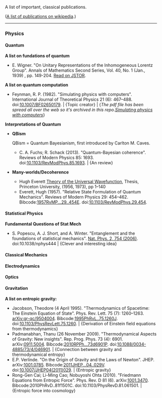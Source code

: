 
A list of important, classical publications. 

([A list of publications on wikipedia](https://en.wikipedia.org/wiki/List_of_important_publications_in_physics).)



--------

### Physics




#### Quantum

**A list on fundations of quantum**

* E. Wigner. "On Unitary Representations of the Inhomogeneous Lorentz Group". Annals of Mathematics Second Series, Vol. 40, No. 1 (Jan., 1939) , pp. 149-204. [Read on JSTOR](http://www.jstor.org/stable/1968551).


**A list on quantum computation**

* Feynman, R. P. (1982). "Simulating physics with computers". International Journal of Theoretical Physics 21 (6): 467–488. doi:[10.1007/BF02650179](http://dx.doi.org/10.1007%2FBF02650179). | {Topic creator} | {*The pdf file has been spread all over the web so it's archived in this repo.[Simulating physics with computers](physics/quantum/quantumComputation/simulatingPhysicsWithComputers.pdf)*}



**Interpretations of Quantum**

* **QBism**

  QBism = Quantum Bayesianism, first introduced by Carlton M. Caves.

  * C. A. Fuchs; R. Schack (2013). "Quantum-Bayesian coherence". Reviews of Modern Physics 85: 1693. doi:[10.1103/RevModPhys.85.1693](http://dx.doi.org/10.1103%2FRevModPhys.85.1693). | {An review}

* **Many-worlds/Decoherence**

  * Hugh Everett [Theory of the Universal Wavefunction](http://www.pbs.org/wgbh/nova/manyworlds/pdf/dissertation.pdf), Thesis, Princeton University, (1956, 1973), pp 1–140
  * Everett, Hugh (1957). "Relative State Formulation of Quantum Mechanics". Reviews of Modern Physics 29: 454–462. Bibcode:[1957RvMP...29..454E](http://adsabs.harvard.edu/abs/1957RvMP...29..454E). doi:[10.1103/RevModPhys.29.454](http://dx.doi.org/10.1103%2FRevModPhys.29.454).





#### Statistical Physics


**Fundamental Questions of Stat Mech**

* S. Popescu, A. J. Short, and A. Winter. "Entanglement and the foundations of statistical mechanics". [Nat. Phys. 2, 754 (2006)](http://www.nature.com/nphys/journal/v2/n11/abs/nphys444.html). doi:10.1038/nphys444 | {Clever and interesting idea}


#### Classical Mechanics




#### Electrodynamics


#### Optics


#### Gravitation


**A list on entropic gravity:**

* Jacobson, Theodore (4 April 1995). "Thermodynamics of Spacetime: The Einstein Equation of State". Phys. Rev. Lett. 75 (7): 1260–1263. [arXiv:gr-qc/9504004](https://arxiv.org/abs/gr-qc/9504004). Bibcode:[1995PhRvL..75.1260J](http://adsabs.harvard.edu/abs/1995PhRvL..75.1260J). doi:[10.1103/PhysRevLett.75.1260](http://dx.doi.org/10.1103%2FPhysRevLett.75.1260).
  | {Derivation of Einstein field equations from thermodynamics}
* Padmanabhan, Thanu (26 November 2009). "Thermodynamical Aspects of Gravity: New insights". Rep. Prog. Phys. 73 (4): 6901. arXiv:[0911.5004](https://arxiv.org/abs/0911.5004). Bibcode:[2010RPPh...73d6901P](http://adsabs.harvard.edu/abs/2010RPPh...73d6901P). doi:[10.1088/0034-4885/73/4/046901](http://dx.doi.org/10.1088%2F0034-4885%2F73%2F4%2F046901). | {Connection between gravity and thermodynamical entropy}
* E.P. Verlinde. "On the Origin of Gravity and the Laws of Newton". JHEP. arXiv:[1001.0785](https://arxiv.org/abs/1001.0785). Bibcode:[2011JHEP...04..029V](http://adsabs.harvard.edu/abs/2011JHEP...04..029V). doi:[10.1007/JHEP04(2011)029](http://dx.doi.org/10.1007%2FJHEP04%282011%29029). | {Entropic gravity}
* Rong-Gen Cai; Li-Ming Cao; Nobuyoshi Ohta (2010). "Friedmann Equations from Entropic Force". Phys. Rev. D 81 (6). arXiv:[1001.3470](https://arxiv.org/abs/1001.3470). Bibcode:2010PhRvD..81f1501C. doi:10.1103/PhysRevD.81.061501. | {Entropic force into cosmology}
